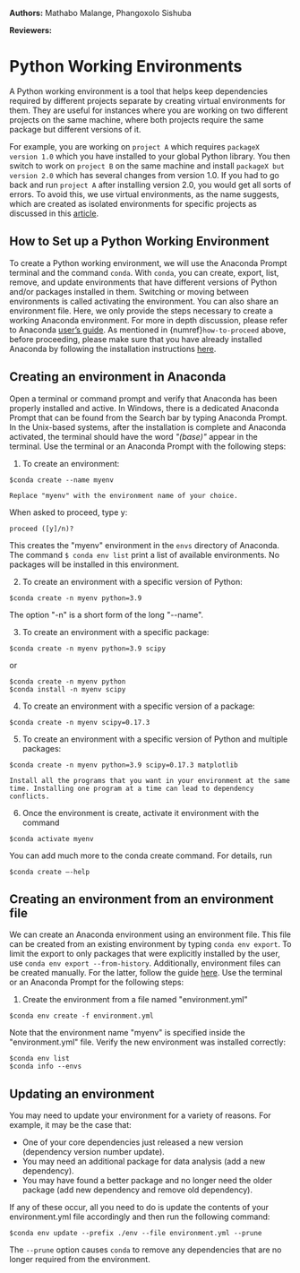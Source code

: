 <!-- @format -->

**Authors:** Mathabo Malange, Phangoxolo Sishuba

**Reviewers:**

# Python Working Environments

A Python working environment is a tool that helps keep dependencies required by
different projects separate by creating virtual environments for them. They are
useful for instances where you are working on two different projects on the same
machine, where both projects require the same package but different versions of
it.

For example, you are working on `project A` which requires
`packageX version 1.0` which you have installed to your global Python library.
You then switch to work on `project B` on the same machine and install
`packageX but version 2.0` which has several changes from version 1.0. If you
had to go back and run `project A` after installing version 2.0, you would get
all sorts of errors. To avoid this, we use virtual environments, as the name
suggests, which are created as isolated environments for specific projects as
discussed in this
[article](https://www.freecodecamp.org/news/how-to-setup-virtual-environments-in-python/).

## How to Set up a Python Working Environment

To create a Python working environment, we will use the Anaconda Prompt terminal
and the command `conda`. With `conda`, you can create, export, list, remove, and
update environments that have different versions of Python and/or packages
installed in them. Switching or moving between environments is called activating
the environment. You can also share an environment file. Here, we only provide
the steps necessary to create a working Anaconda environment. For more in depth
discussion, please refer to Anaconda
[user’s guide](https://conda.io/projects/conda/en/latest/user-guide/index.html).
As mentioned in {numref}`how-to-proceed` above, before proceeding, please make
sure that you have already installed Anaconda by following the installation
instructions [here](https://docs.anaconda.com/anaconda/install/).

## Creating an environment in Anaconda

Open a terminal or command prompt and verify that Anaconda has been properly
installed and active. In Windows, there is a dedicated Anaconda Prompt that can
be found from the Search bar by typing Anaconda Prompt. In the Unix-based
systems, after the installation is complete and Anaconda activated, the terminal
should have the word _"(base)"_ appear in the terminal. Use the terminal or an
Anaconda Prompt with the following steps:

1. To create an environment:

```
$conda create --name myenv
```

```{note}
Replace "myenv" with the environment name of your choice.
```

When asked to proceed, type y:

`proceed ([y]/n)? `

This creates the "myenv" environment in the `envs` directory of Anaconda. The
command `$ conda env list` print a list of available environments. No packages
will be installed in this environment.

2. To create an environment with a specific version of Python:

```
$conda create -n myenv python=3.9
```

The option "-n" is a short form of the long "--name".

3. To create an environment with a specific package:

```
$conda create -n myenv python=3.9 scipy
```

or

```
$conda create -n myenv python
$conda install -n myenv scipy
```

4. To create an environment with a specific version of a package:

```
$conda create -n myenv scipy=0.17.3
```

5. To create an environment with a specific version of Python and multiple
   packages:

```
$conda create -n myenv python=3.9 scipy=0.17.3 matplotlib
```

```{bulb} **Tip:**
Install all the programs that you want in your environment at the same time. Installing one program at a time can lead to dependency conflicts.
```

6. Once the environment is create, activate it environment with the command

```
$conda activate myenv
```

You can add much more to the conda create command. For details, run

```
$conda create –-help
```

## Creating an environment from an environment file

We can create an Anaconda environment using an environment file. This file can
be created from an existing environment by typing `conda env export`. To limit
the export to only packages that were explicitly installed by the user, use
`conda env export --from-history`. Additionally, environment files can be
created manually. For the latter, follow the guide
[here](https://conda.io/projects/conda/en/latest/user-guide/tasks/manage-environments.html#create-env-file-manually).
Use the terminal or an Anaconda Prompt for the following steps:

1. Create the environment from a file named "environment.yml"

```
$conda env create -f environment.yml
```

Note that the environment name "myenv" is specified inside the "environment.yml"
file. Verify the new environment was installed correctly:

```
$conda env list
$conda info --envs
```

## Updating an environment

You may need to update your environment for a variety of reasons. For example,
it may be the case that:

- One of your core dependencies just released a new version (dependency version
  number update).
- You may need an additional package for data analysis (add a new dependency).
- You may have found a better package and no longer need the older package (add
  new dependency and remove old dependency).

If any of these occur, all you need to do is update the contents of your
environment.yml file accordingly and then run the following command:

```
$conda env update --prefix ./env --file environment.yml --prune
```

The `--prune` option causes `conda` to remove any dependencies that are no
longer required from the environment.
